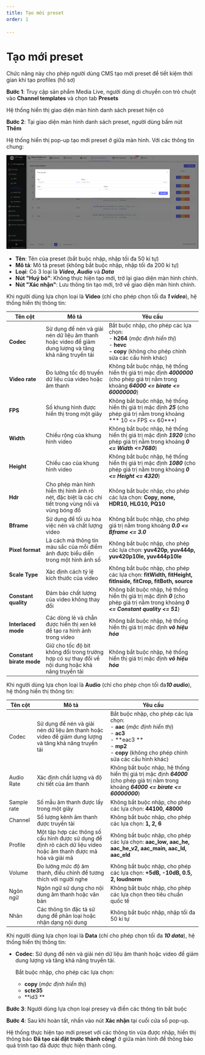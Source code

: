 ```yaml
---
title: Tạo mới preset
order: 1 

---
```



# Tạo mới preset

Chức năng này cho phép người dùng CMS tạo mới preset để tiết kiệm thời gian khi tạo profiles (hồ sơ)

**Bước 1**: Truy cập sản phẩm Media Live, người dùng di chuyển con trỏ chuột vào **Channel templates** và chọn tab **Presets** 

Hệ thống hiển thị giao diện màn hình danh sách preset hiện có

**Bước 2**: Tại giao diện màn hình danh sách preset, người dùng bấm nút **Thêm** 

Hệ thống hiển thị pop-up tạo mới preset ở giữa màn hình. Với các thông tin chung:

![Tạo mới preset](../images/../../images/create-preset.png)

- **Tên**: Tên của preset (bắt buộc nhập, nhập tối đa 50 kí tự)
- **Mô tả**: Mô tả preset (không bắt buộc nhập, nhập tối đa 200 kí tự)
- **Loại**: Có 3 loại là ***Video, Audio*** và ***Data***
- **Nút "Huỷ bỏ"**: Không thực hiện tạo mới, trở lại giao diện màn hình chính.
- **Nút "Xác nhận"**: Lưu thông tin tạo mới, trở về giao diện màn hình chính.

Khi người dùng lựa chọn loại là **Video** (chỉ cho phép chọn tối đa ***1 video***), hệ thống hiển thị thông tin:

| **Tên cột**              | **Mô tả**                                                    | **Yêu cầu**                                                  |
| ------------------------ | ------------------------------------------------------------ | ------------------------------------------------------------ |
| **Codec**                | Sử dụng để nén và giải nén dữ liệu âm thanh hoặc video để giảm dung lượng và tăng khả năng truyền tải | Bắt buộc nhập, cho phép các lựa chọn: <br/>- **h264** (*mặc định hiển thị*)<br/>- **hevc<br/>- copy** (không cho phép chỉnh sửa các cấu hình khác) |
| **Video rate**           | Đo lường tốc độ truyền dữ liệu của video hoặc âm thanh       | Không bắt buộc nhập, hệ thống hiển thị giá trị mặc định ***4000000*** (cho phép giá trị nằm trong khoảng ***64000 <= birate <= 60000000***) |
| **FPS**                  | Số khung hình được hiển thị trong một giây                   | Không bắt buộc nhập, hệ thống hiển thị giá trị mặc định ***25*** (cho phép giá trị nằm trong khoảng *** 10 <= FPS <= 60***) |
| **Width**                | Chiều rộng của khung hình video                              | Không bắt buộc nhập, hệ thống hiển thị giá trị mặc định ***1920*** (cho phép giá trị nằm trong khoảng ***0 <= Width <=7680***) |
| **Height**               | Chiều cao của khung hình video                               | Không bắt buộc nhập, hệ thống hiển thị giá trị mặc định ***1080*** (cho phép giá trị nằm trong khoảng ***0 <= Height <= 4320***) |
| **Hdr**                  | Cho phép màn hình hiển thị hình ảnh rõ nét, đặc biệt là các chi tiết trong vùng nổi và vùng bóng đổ | Không bắt buộc nhập, cho phép các lựa chọn: **Copy, none, HDR10, HLG10, PQ10** |
| **Bframe**               | Sử dụng để tối ưu hóa việc nén và chất lượng video           | Không bắt buộc nhập, cho phép giá trị nằm trong khoảng ***0.0 <= Bframe <= 3.0*** |
| **Pixel format**         | Là cách mà thông tin màu sắc của mỗi điểm ảnh được biểu diễn trong một hình ảnh số | Không bắt buộc nhập, cho phép các lựa chọn: **yuv420p, yuv444p, yuv420p10le, yuv444p10le** |
| **Scale Type**           | Xác định cách tỷ lệ kích thước của video                     | Không bắt buộc nhập, cho phép các lựa chọn: **fitWidth, fitHeight, fitInside, fitCrop, fitBoth, source** |
| **Constant quality**     | Đảm bảo chất lượng của video không thay đổi                  | Không bắt buộc nhập, hệ thống hiển thị giá trị mặc định ***0*** (cho phép giá trị nằm trong khoảng ***0 <= Constant quality <= 51***) |
| **Interlaced mode**      | Các dòng lẻ và chẵn được hiển thị xen kẽ để tạo ra hình ảnh trong video | Không bắt buộc nhập, hệ thống hiển thị giá trị mặc định ***vô hiệu hóa*** |
| **Constant birate mode** | Giữ cho tốc độ bit không đổi trong trường hợp có sự thay đổi về nội dung hoặc khả năng truyền tải | Không bắt buộc nhập, hệ thống hiển thị giá trị mặc định ***vô hiệu hóa*** |

Khi người dùng lựa chọn loại là **Audio** (chỉ cho phép chọn tối đa***10 audio***), hệ thống hiển thị thông tin:

| **Tên cột** | **Mô tả**                                                    | **Yêu cầu**                                                  |
| ----------- | ------------------------------------------------------------ | ------------------------------------------------------------ |
| Codec       | Sử dụng để nén và giải nén dữ liệu âm thanh hoặc video để giảm dung lượng và tăng khả năng truyền tải | Bắt buộc nhập, cho phép các lựa chọn: <br/>- **aac** (*mặc định hiển thị*)<br/>- **ac3** <br/>- **eac3 **<br/>- **mp2** <br/>- **copy** (không cho phép chỉnh sửa các cấu hình khác) |
| Audio Rate  | Xác định chất lượng và độ chi tiết của âm thanh              | Không bắt buộc nhập, hệ thống hiển thị giá trị mặc định ***64000*** (cho phép giá trị nằm trong khoảng ***64000 <= birate <= 60000000***) |
| Sample rate | Số mẫu âm thanh được lấy trong một giây                      | Không bắt buộc nhập, cho phép các lựa chọn: **44100, 48000** |
| Channel     | Số lượng kênh âm thanh được truyền tải                       | Không bắt buộc nhập, cho phép các lựa chọn: **1, 2, 6**      |
| Profile     | Một tập hợp các thông số cấu hình được sử dụng để định rõ cách dữ liệu video hoặc âm thanh được mã hóa và giải mã | Không bắt buộc nhập, cho phép các lựa chọn: **aac_low, aac_he, aac_he_v2, aac_main, aac_ld, aac_eld** |
| Volume      | Đo lường mức độ âm thanh, điều chỉnh để tương thích với người nghe | Không bắt buộc nhập, cho phép các lựa chọn: **+5dB, -10dB, 0.5, 2, loudnorm** |
| Ngôn ngữ    | Ngôn ngữ sử dụng cho nội dung âm thanh hoặc văn bản          | Không bắt buộc nhập, cho phép các lựa chọn theo tiêu chuẩn quốc tế |
| Nhãn        | Các thông tin đặc tả sử dụng để phân loại hoặc nhận dạng nội dung | Không bắt buộc nhập, nhập tối đa 50 kí tự                    |

Khi người dùng lựa chọn loại là **Data** (chỉ cho phép chọn tối đa ***10 data***), hệ thống hiển thị thông tin:

- **Codec**: Sử dụng để nén và giải nén dữ liệu âm thanh hoặc video để giảm dung lượng và tăng khả năng truyền tải.

  Bắt buộc nhập, cho phép các lựa chọn: 

  - **copy** (*mặc định hiển thị*)
  - **scte35**
  -  **id3 **

**Bước 3**: Người dùng lựa chọn loại presey và điền các thông tin bắt buộc 

**Bước 4**: Sau khi hoàn tất, nhấn vào nút **Xác nhận** tại cuối cửa sổ pop-up.

Hệ thống thực hiện tạo mới preset với các thông tin vừa được nhập, hiển thị thông báo **Đã tạo cài đặt trước thành công!** ở giữa màn hình để thông báo quá trình tạo đã được thực hiện thành công.